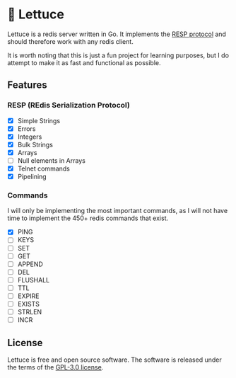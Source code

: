 # 🥬 Lettuce

Lettuce is a redis server written in Go. It implements the [RESP protocol](https://redis.io/docs/reference/protocol-spec/) and should therefore work with any redis client. 

It is worth noting that this is just a fun project for learning purposes, but I do attempt to make it as fast and functional as possible.

## Features
### RESP (REdis Serialization Protocol)
- [x] Simple Strings
- [x] Errors
- [x] Integers
- [x] Bulk Strings
- [x] Arrays
- [ ] Null elements in Arrays
- [x] Telnet commands
- [x] Pipelining

### Commands
I will only be implementing the most important commands, as I will not have time to implement the 450+ redis commands that exist. 
- [X] PING 
- [ ] KEYS 
- [ ] SET
- [ ] GET
- [ ] APPEND
- [ ] DEL
- [ ] FLUSHALL
- [ ] TTL
- [ ] EXPIRE
- [ ] EXISTS
- [ ] STRLEN
- [ ] INCR

## License
Lettuce is free and open source software. The software is released under the terms of
the [GPL-3.0 license]("https://github.com/alexwith/lettuce/blob/main/LICENSE").
